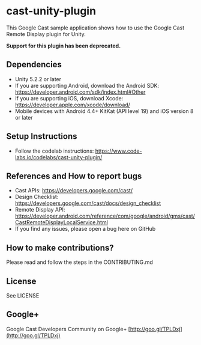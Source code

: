 # cast-unity-plugin

This Google Cast sample application shows how to use the Google Cast Remote Display plugin for Unity.

**Support for this plugin has been deprecated.**

## Dependencies
* Unity 5.2.2 or later
* If you are supporting Android, download the Android SDK: https://developer.android.com/sdk/index.html#Other
* If you are supporting iOS, download Xcode: https://developer.apple.com/xcode/download/
* Mobile devices with Android 4.4+ KitKat (API level 19) and iOS version 8 or later

## Setup Instructions
* Follow the codelab instructions: https://www.code-labs.io/codelabs/cast-unity-plugin/

## References and How to report bugs
* Cast APIs: https://developers.google.com/cast/
* Design Checklist: https://developers.google.com/cast/docs/design_checklist
* Remote Display API: https://developer.android.com/reference/com/google/android/gms/cast/CastRemoteDisplayLocalService.html
* If you find any issues, please open a bug here on GitHub

## How to make contributions?
Please read and follow the steps in the CONTRIBUTING.md

## License
See LICENSE

## Google+
Google Cast Developers Community on Google+ [http://goo.gl/TPLDxj](http://goo.gl/TPLDxj)
